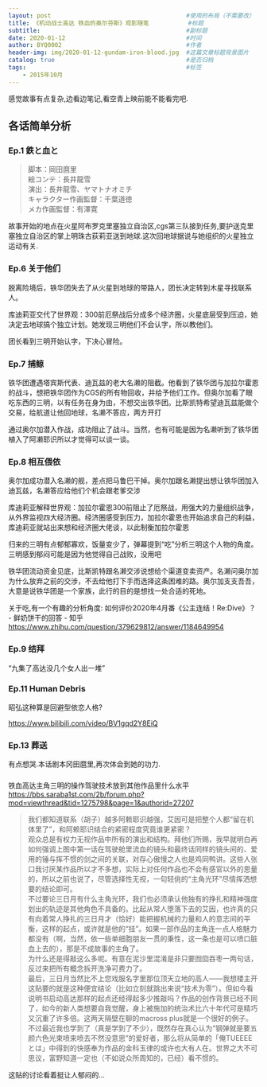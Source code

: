 ```yaml
---
layout: post                                      #使用的布局（不需要改）
title: 《机动战士高达 铁血的奥尔芬斯》观影随笔           #标题
subtitle:                                         #副标题
date: 2020-01-12                                  #时间
author: BYQ0002                                   #作者
header-img: img/2020-01-12-gundam-iron-blood.jpg  #这篇文章标题背景图片
catalog: true                                     #是否归档
tags:                                             #标签
    - 2015年10月
---
```


感觉故事有点复杂,边看边笔记,看空青上映前能不能看完吧.

## 各话简单分析

### Ep.1 鉄と血と

>脚本：岡田麿里  
絵コンテ：長井龍雪  
演出：長井龍雪、ヤマトナオミチ  
キャラクター作画監督：千葉道徳  
メカ作画監督：有澤寛

故事开始的地点在火星阿布罗克里塞独立自治区,cgs第三队接到任务,要护送克里塞独立自治区的掌上明珠古荻莉亚送到地球.这次回地球据说与她组织的火星独立运动有关.

### Ep.6 关于他们

脱离险境后，铁华团失去了从火星到地球的带路人，团长决定转到木星寻找联系人。

库迪莉亚交代了世界观：300前厄祭战后分成多个经济圈，火星底层受到压迫，她决定去地球搞个独立计划。她发现三明他们不会认字，所以教他们。

团长看到三明开始认字，下决心冒险。

### Ep.7 捕鲸

铁华团遭遇塔宾斯代表、迪瓦兹的老大名濑的阻截。他看到了铁华团与加拉尔霍恩的战斗，想把铁华团作为CGS的所有物回收，并给予他们工作。但奥尔加看了眼吃东西的三明，以有任务在身为由，不想交出铁华团。比斯凯特希望迪瓦兹能做个交易，给航道让他回地球，名濑不答应，两方开打

通过奥尔加潜入作战，成功阻止了战斗。当然，也有可能是因为名濑听到了铁华团植入了阿濑耶识所以才觉得可以谈一谈。

### Ep.8 相互偎依

奥尔加成功潜入名濑的舰，差点把马鲁巴干掉。奥尔加跟名濑提出想让铁华团加入迪瓦兹，名濑答应给他们个机会跟老爹交涉

库迪莉亚解释世界观：加拉尔霍恩300前阻止了厄祭战，用强大的力量组织战争，从外界监视四大经济圈。经济圈感受到压力，加拉尔霍恩也开始追求自己的利益，库迪莉亚就站出来想和经济圈大佬谈，以此制衡加拉尔霍恩

归来的三明有点郁郁寡欢，饭量变少了，弹幕提到“吃”分析三明这个人物的角度。三明感到郁闷可能是因为他觉得自己战败，没用吧

铁华团流动资金见底，比斯凯特跟名濑交涉说想给个渠道变卖资产。名濑问奥尔加为什么放弃之前的交涉，不去给他打下手而选择这条困难的路。奥尔加支支吾吾，大意是说铁华团是一个家族，此行的目的是想找一处合适的死地。

关于吃,有一个有趣的分析角度:
如何评价2020年4月番《公主连结！Re:Dive》？ - 鲜奶饼干的回答 - 知乎
https://www.zhihu.com/question/379629812/answer/1184649954

### Ep.9 结拜

“九集了高达没几个女人出一堆”

### Ep.11 Human Debris

昭弘这种算是回避型依恋人格?

https://www.bilibili.com/video/BV1gqd2Y8EiQ

### Ep.13 葬送

有点想哭.本话剧本冈田麿里,再次体会到她的功力.

### 

铁血高达主角三明的操作驾驶技术放到其他作品里什么水平  
https://bbs.saraba1st.com/2b/forum.php?mod=viewthread&tid=1275798&page=1&authorid=27207  
>我们都知道联系（胡子）越多阿赖耶识越强，艾因可是把整个人都“留在机体里了”，和阿赖耶识结合的紧密程度究竟谁更紧密？  
观众总是有权力无视作品中所有的演出和结构。拜他们所赐，我早就明白再如何强调上图中第一话在驾驶舱里流血的镜头和最终话同样的镜头间的、爱用的锤与挥不惯的剑之间的关联，对存心傲慢之人也是鸡同鸭讲。这些人张口我讨厌某作品所以才不多想，实际上对任何作品也不会有感官以外的思量的，所以之前也说了，尽管选择性无视，一句轻佻的“主角光环”尽情挥洒想要的结论即可。  
不过要论三日月有什么主角光环，我们也必须承认他独有的挣扎和精神强度划出的轨迹是其他角色不具备的。比起从常人堕落下去的艾因，也许真的只有向着常人挣扎的三日月才（恰好）能把握机械的力量和人的意志间的平衡，这样的起点，或许就是他的“挂”。如果一部作品的主角连一点人格魅力都没有（啊，当然，依一些单细胞朋友一贯的秉性，这一条也是可以喷口脏血上去的），那是不成故事的主角了。  
为什么还是得敲这么多呢。有意在泥沙里混淆是非只要囫囵吞枣一两句话，反过来把所有概念拆开洗净可费力了。  
最后，三日月当然比不上您戏服名字里那位顶天立地的高人——我想楼主开这贴要的就是这种便宜结论（比如立刻就跳出来说“技术为零”）。但如今看说明书启动高达那样的起点还经得起多少推敲吗？作品的创作背景已经不同了，如今的新人类想要自我觉醒，身上被施加的统治术比六十年代可是精巧又沉重了许多倍。这两天隔壁在聊的macross plus就是一个很好的例子。  
不过最近我也学到了（真是学到了不少），既然存在真心认为“钢弹就是要五颜六色光束喷来喷去不然没意思”的爱好者，那么将从简单的「俺TUEEEEとは」中得到的快感奉为作品的金科玉律的或许也大有人在。世界之大不可思议，富野知道一定也（不如说众所周知的，已经）看不惯的。

这贴的讨论看着挺让人郁闷的...
